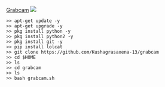  [Grabcam](https://github.com/Kushagrasaxena-13/grabcam) [![](https://raw.githubusercontent.com/hhhrrrttt222111/Ethical-Hacking-Tools/master/0/github.png?token=AKLVDP4M2RTUFTJVE5QLRV26WYYCE)](https://github.com/Kushagrasaxena-13/grabcam)
```
>> apt-get update -y
>> apt-get upgrade -y
>> pkg install python -y
>> pkg install python2 -y
>> pkg install git -y
>> pip install lolcat
>> git clone https://github.com/Kushagrasaxena-13/grabcam 
>> cd $HOME
>> ls
>> cd grabcam
>> ls
>> bash grabcam.sh
```
